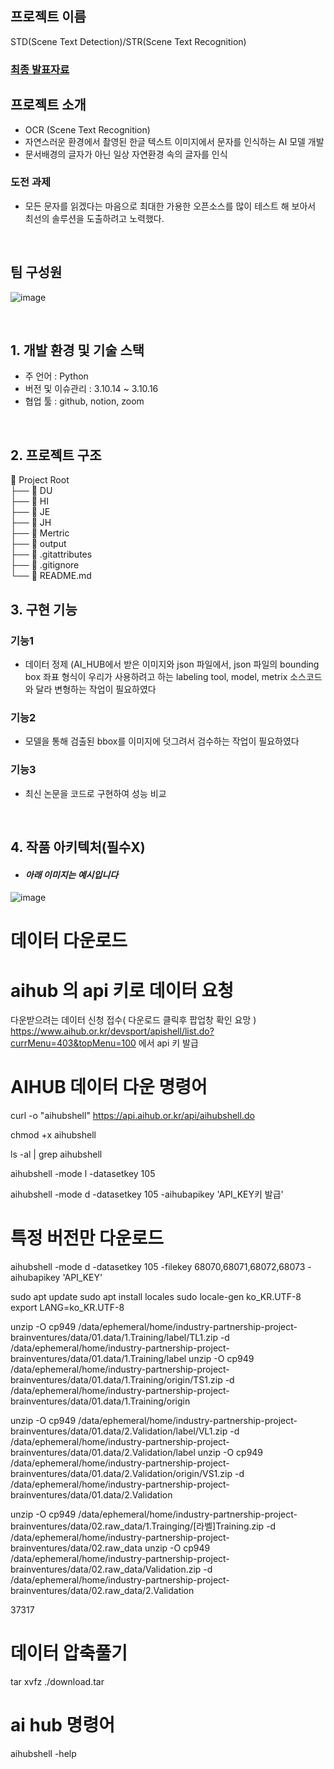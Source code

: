 ## 프로젝트 이름 
STD(Scene Text Detection)/STR(Scene Text Recognition)
<br>
### <a href="https://github.com/UpstageAILab5/industry-partnership-project-brainventures/blob/main/%EA%B8%B0%EC%97%85%EC%97%B0%EA%B3%84%ED%94%84%EB%A1%9C%EC%A0%9D%ED%8A%B8_%EB%B8%8C%EB%A0%88%EC%9D%B8%EB%B2%A4%EC%B2%98%EC%8A%A4_PPT.pdf" target="_blank">최종 발표자료</a>

## 프로젝트 소개

- OCR (Scene Text Recognition)
- 자연스러운 환경에서 촬영된 한글 텍스트 이미지에서 문자를 인식하는 AI 모델 개발 
- 문서배경의 글자가 아닌 일상 자연환경 속의 글자를 인식



### 도전 과제
- 모든 문자를 읽겠다는 마음으로 최대한 가용한 오픈소스를 많이 테스트 해 보아서 최선의 솔루션을 도출하려고 노력했다.

<br>

## 팀 구성원   

![image](https://github.com/user-attachments/assets/135934f8-4646-41b9-b204-86243ad7f98c)

<br>

## 1. 개발 환경 및 기술 스택
- 주 언어 : Python
- 버전 및 이슈관리 : 3.10.14 ~ 3.10.16
- 협업 툴 : github, notion, zoom

<br>

## 2. 프로젝트 구조
📁 Project Root  
├── 📁 DU  
├── 📁 HI  
├── 📁 JE  
├── 📁 JH  
├── 📁 Mertric  
├── 📁 output  
├── 📄 .gitattributes  
├── 📄 .gitignore  
└── 📄 README.md


## 3. 구현 기능
### 기능1
- 데이터 정제 (AI_HUB에서 받은 이미지와 json 파일에서, json 파일의 bounding box 좌표 형식이 우리가 사용하려고 하는 labeling tool, model, metrix 소스코드와 달라 변형하는 작업이 필요하였다
### 기능2
- 모델을 통해 검출된 bbox를 이미지에 덧그려서 검수하는 작업이 필요하였다
### 기능3
- 최신 논문을 코드로 구현하여 성능 비교

<br>

## 4. 작품 아키텍처(필수X)
- #### _아래 이미지는 예시입니다_
![image](https://github.com/user-attachments/assets/4d68ba0c-da7b-45eb-97a1-a8f3e57e5a8c)


# 데이터 다운로드
# aihub 의 api 키로 데이터 요청 
다운받으려는 데이터 신청 접수( 다운로드 클릭후 팝업창 확인 요망 ) 
https://www.aihub.or.kr/devsport/apishell/list.do?currMenu=403&topMenu=100 에서 api 키 발급 

# AIHUB 데이터 다운 명령어
curl -o "aihubshell" https://api.aihub.or.kr/api/aihubshell.do

chmod +x aihubshell

 ls -al | grep aihubshell

aihubshell -mode l -datasetkey 105

aihubshell -mode d -datasetkey 105 -aihubapikey 'API_KEY키 발급'

# 특정 버전만 다운로드
aihubshell -mode d -datasetkey 105 -filekey 68070,68071,68072,68073 -aihubapikey 'API_KEY'

sudo apt update
sudo apt install locales
sudo locale-gen ko_KR.UTF-8
export LANG=ko_KR.UTF-8

unzip -O cp949 /data/ephemeral/home/industry-partnership-project-brainventures/data/01.data/1.Training/label/TL1.zip -d /data/ephemeral/home/industry-partnership-project-brainventures/data/01.data/1.Training/label
unzip -O cp949 /data/ephemeral/home/industry-partnership-project-brainventures/data/01.data/1.Training/origin/TS1.zip -d /data/ephemeral/home/industry-partnership-project-brainventures/data/01.data/1.Training/origin

unzip -O cp949 /data/ephemeral/home/industry-partnership-project-brainventures/data/01.data/2.Validation/label/VL1.zip -d /data/ephemeral/home/industry-partnership-project-brainventures/data/01.data/2.Validation/label
unzip -O cp949 /data/ephemeral/home/industry-partnership-project-brainventures/data/01.data/2.Validation/origin/VS1.zip -d /data/ephemeral/home/industry-partnership-project-brainventures/data/01.data/2.Validation

unzip -O cp949 /data/ephemeral/home/industry-partnership-project-brainventures/data/02.raw_data/1.Trainging/[라벨]Training.zip -d /data/ephemeral/home/industry-partnership-project-brainventures/data/02.raw_data
unzip -O cp949 /data/ephemeral/home/industry-partnership-project-brainventures/data/02.raw_data/Validation.zip -d /data/ephemeral/home/industry-partnership-project-brainventures/data/02.raw_data/2.Validation

37317 
# 데이터 압축풀기 
tar xvfz ./download.tar

# ai hub 명령어
aihubshell -help

